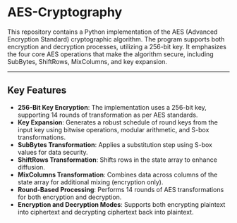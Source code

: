 # AES-Cryptography

This repository contains a Python implementation of the AES (Advanced Encryption Standard) cryptographic algorithm. The program supports both encryption and decryption processes, utilizing a 256-bit key. It emphasizes the four core AES operations that make the algorithm secure, including SubBytes, ShiftRows, MixColumns, and key expansion.

---

## Key Features

- **256-Bit Key Encryption**: The implementation uses a 256-bit key, supporting 14 rounds of transformation as per AES standards.
- **Key Expansion**: Generates a robust schedule of round keys from the input key using bitwise operations, modular arithmetic, and S-box transformations.
- **SubBytes Transformation**: Applies a substitution step using S-box values for data security.
- **ShiftRows Transformation**: Shifts rows in the state array to enhance diffusion.
- **MixColumns Transformation**: Combines data across columns of the state array for additional mixing (encryption only).
- **Round-Based Processing**: Performs 14 rounds of AES transformations for both encryption and decryption.
- **Encryption and Decryption Modes**: Supports both encrypting plaintext into ciphertext and decrypting ciphertext back into plaintext.

